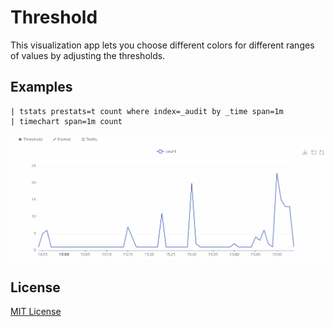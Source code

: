 # Threshold

This visualization app lets you choose different colors for different ranges of values by adjusting the thresholds.

## Examples

```
| tstats prestats=t count where index=_audit by _time span=1m
| timechart span=1m count
```

![demo](/static/demo.gif)

## License

[MIT License](LICENSE)
